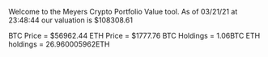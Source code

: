Welcome to the Meyers Crypto Portfolio Value tool. 
As of 03/21/21 at 23:48:44 our valuation is $108308.61 

BTC Price = $56962.44
 ETH Price = $1777.76
BTC Holdings = 1.06BTC
 ETH holdings = 26.960005962ETH 
